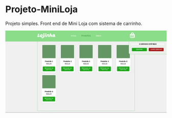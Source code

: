 # Projeto-MiniLoja

Projeto simples. Front end de Mini Loja com sistema de carrinho.

![Image](./image.png)
